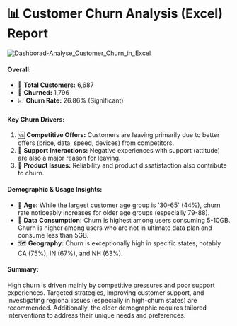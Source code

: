 # 📊 Customer Churn Analysis (Excel) Report

![Dashborad-Analyse_Customer_Churn_in_Excel](https://sennanliimages.blob.core.windows.net/viz/Dashborad-Analyse_Customer_Churn_in_Excel.png)

#### **Overall:**
-  👥  **Total Customers:** 6,687
-  👋  **Churned:** 1,796
-  📈 **Churn Rate:** 26.86% (Significant)

#### **Key Churn Drivers:**
1.  🆚 **Competitive Offers:** Customers are leaving primarily due to better offers (price, data, speed, devices) from competitors.
2.  🤝 **Support Interactions:** Negative experiences with support (attitude) are also a major reason for leaving.
3.  🔧  **Product Issues:** Reliability and product dissatisfaction also contribute to churn.

#### **Demographic & Usage Insights:**
- 🎂 **Age:** While the largest customer age group is '30-65' (44%), churn rate noticeably increases for older age groups (especially 79-88).
- 📶 **Data Consumption:** Churn is highest among users consuming 5-10GB. Churn is higher among users who are not in ultimate data plan and consume less than 5GB.
- 🗺️ **Geography:** Churn is exceptionally high in specific states, notably CA (75%), IN (67%), and NH (63%). 

#### **Summary:**
High churn is driven mainly by competitive pressures and poor support experiences. Targeted strategies, improving customer support, and investigating regional issues (especially in high-churn states) are recommended. Additionally, the older demographic requires tailored interventions to address their unique needs and preferences.
